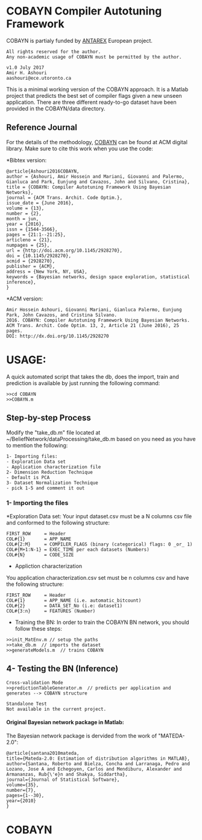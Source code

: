 # COBAYN Compiler Autotuning Framework  
COBAYN is partialy funded by [ANTAREX](antarex-project.eu) European project. 
```
All rights reserved for the author. 
Any non-academic usage of COBAYN must be permitted by the author.

v1.0 July 2017              
Amir H. Ashouri             
aashouri@ece.utoronto.ca
```



This is a minimal working version of the COBAYN approach. It is a Matlab project that predicts the 
best set of compiler flags given a new unseen application. There are three different ready-to-go dataset have been provided in the COBAYN/data directory.

## Reference Journal
For the details of the methodology, [COBAYN](http://dl.acm.org/citation.cfm?id=2928270) can be found at ACM digital library.
Make sure to cite this work when you use the code: 

*Bibtex version: 
```
@article{Ashouri2016COBAYN,
author = {Ashouri, Amir Hossein and Mariani, Giovanni and Palermo, Gianluca and Park, Eunjung and Cavazos, John and Silvano, Cristina},
title = {COBAYN: Compiler Autotuning Framework Using Bayesian Networks},
journal = {ACM Trans. Archit. Code Optim.},
issue_date = {June 2016},
volume = {13},
number = {2},
month = jun,
year = {2016},
issn = {1544-3566},
pages = {21:1--21:25},
articleno = {21},
numpages = {25},
url = {http://doi.acm.org/10.1145/2928270},
doi = {10.1145/2928270},
acmid = {2928270},
publisher = {ACM},
address = {New York, NY, USA},
keywords = {Bayesian networks, design space exploration, statistical inference},
} 
```

*ACM version:
```
Amir Hossein Ashouri, Giovanni Mariani, Gianluca Palermo, Eunjung Park, John Cavazos, and Cristina Silvano. 
2016. COBAYN: Compiler Autotuning Framework Using Bayesian Networks. 
ACM Trans. Archit. Code Optim. 13, 2, Article 21 (June 2016), 25 pages. 
DOI: http://dx.doi.org/10.1145/2928270
```

# USAGE:

A quick automated script that takes the db, does the import, train and prediction 
is available by just running the following command:

```
>>cd COBAYN
>>COBAYN.m
```

## Step-by-step Process
Modify the "take_db.m" file located at ~/BeliefNetwork/dataProcessing/take_db.m
based on you need as you have to mention the following:

```
1- Importing files:
- Exploration Data set
- Application characterization file
2- Dimension Reduction Technique
- Default is PCA
3- Dataset Normalization Technique
- pick 1-5 and comment it out
```

### 1- Importing the files 

*Exploration Data set:
Your input dataset.csv must be a N columns csv file and  conformed to the following structure:

```
FIRST_ROW     = Header
COL#{1}       = APP_NAME
COL#{2:M}     = COMPILER_FLAGS (binary (categorical) flags: 0 _or_ 1)
COL#{M+1:N-1} = EXEC_TIME per each datasets (Numbers)
COL#{N}       = CODE_SIZE
```

* Appliction characterization

You application characterization.csv set must be n columns csv and have 
the following structure:

```
FIRST_ROW     = Header
COL#{1}       = APP_NAME (i.e. automatic_bitcount)
COL#{2}       = DATA_SET_No (i.e: dataset1)
COL#{3:n}     = FEATURES (Number)
```

* Training the BN:
In order to train the COBAYN BN network, you should follow these steps:

```
>>init_MatEnv.m // setup the paths  
>>take_db.m  // imports the dataset
>>generateModels.m  // trains COBAYN
```

##  4- Testing the BN (Inference)
```
Cross-validation Mode
>>predictionTableGenerator.m  // predicts per application and generates --> COBAYN structure

Standalone Test 
Not available in the current project.
```

#### Original Bayesian network package in Matlab: 

The Bayesian network package is dervided from the work of "MATEDA-2.0":
```
@article{santana2010mateda,
title={Mateda-2.0: Estimation of distribution algorithms in MATLAB},
author={Santana, Roberto and Bielza, Concha and Larranaga, Pedro and Lozano, Jose A and Echegoyen, Carlos and Mendiburu, Alexander and Armananzas, Rub{\'e}n and Shakya, Siddartha},
journal={Journal of Statistical Software},
volume={35},
number={7},
pages={1--30},
year={2010}
}
```
# COBAYN
